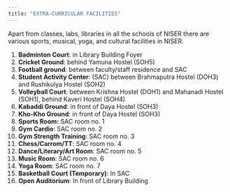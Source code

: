 ```yaml
---
title: "EXTRA-CURRICULAR FACILITIES"
---
```

Apart from classes, labs, libraries in all the schools of NISER there are various sports, musical, yoga, and cultural facilities in NISER.



1. **Badminton Court**: in Library Building Foyer
2. **Cricket Ground**: behind Yamuna Hostel (SOH5)
3. **Football ground**: between faculty/staff residence and SAC
4. **Student Activity Center**: (SAC) between Brahmaputra Hostel (DOH3) and Rushikulya Hostel (SOH2)
5. **Volleyball Court**: between Krishna Hostel (DOH1) and Mahanadi Hostel (SOH1), behind Kaveri Hostel (SOH4)
6. **Kabaddi Ground**: in front of Daya Hostel (SOH3)
7. **Kho-Kho Ground**: in front of Daya Hostel (SOH3)
8. **Sports Room:** SAC room no. 1
9. **Gym Cardio**: SAC room no. 2
10. **Gym Strength Training**: SAC room no. 3
11. **Chess/Carrom/TT**: SAC room no. 4
12.  **Dance/Literary/Art Room**: SAC room no. 5
13.  **Music Room**: SAC room no. 6
14.  **Yoga Room**: SAC room no. 7
15.  **Basketball Court (Temporary)**: In SAC
16.  **Open Auditorium**: In front of Library Building